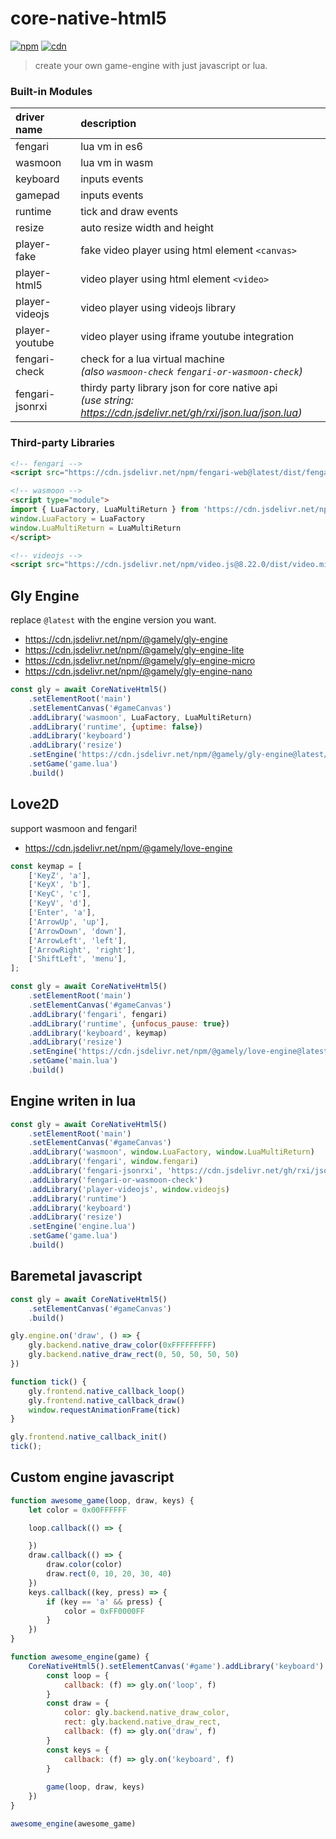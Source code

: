 # core-native-html5

[![npm](https://img.shields.io/npm/dy/@gamely/core-native-html5?logo=npm&logoColor=fff&label=npm%20downloads)](https://www.npmjs.com/package/@gamely/core-native-html5)
[![cdn](https://img.shields.io/jsdelivr/npm/hy/@gamely/core-native-html5?logo=jsdelivr&logoColor=fff&label=cdn%20downloads)](https://www.jsdelivr.com/package/npm/@gamely/core-native-html5)

> create your own game-engine with just javascript or lua.

### Built-in Modules

| driver name     | description |
| :-------------- | :---------- |
| fengari         | lua vm in es6
| wasmoon         | lua vm in wasm
| keyboard        | inputs events
| gamepad         | inputs events
| runtime         | tick and draw events
| resize          | auto resize width and height 
| player-fake     | fake video player using html element `<canvas>`
| player-html5    | video player using html  element `<video>`
| player-videojs  | video player using videojs library
| player-youtube  | video player using iframe youtube integration
| fengari-check   | check for a lua virtual machine<br/>_(also `wasmoon-check` `fengari-or-wasmoon-check`)_
| fengari-jsonrxi | thirdy party library json for core native api<br/>_(use string: <https://cdn.jsdelivr.net/gh/rxi/json.lua/json.lua>)_

### Third-party Libraries

```html
<!-- fengari -->
<script src="https://cdn.jsdelivr.net/npm/fengari-web@latest/dist/fengari-web.min.js"></script>

<!-- wasmoon -->
<script type="module">
import { LuaFactory, LuaMultiReturn } from 'https://cdn.jsdelivr.net/npm/wasmoon@1.16.0/+esm'
window.LuaFactory = LuaFactory
window.LuaMultiReturn = LuaMultiReturn
</script>

<!-- videojs -->
<script src="https://cdn.jsdelivr.net/npm/video.js@8.22.0/dist/video.min.js"></script>
```

## Gly Engine

replace `@latest` with the engine version you want.

 * <https://cdn.jsdelivr.net/npm/@gamely/gly-engine>
 * <https://cdn.jsdelivr.net/npm/@gamely/gly-engine-lite>
 * <https://cdn.jsdelivr.net/npm/@gamely/gly-engine-micro>
 * <https://cdn.jsdelivr.net/npm/@gamely/gly-engine-nano>

```js
const gly = await CoreNativeHtml5()
    .setElementRoot('main')
    .setElementCanvas('#gameCanvas')
    .addLibrary('wasmoon', LuaFactory, LuaMultiReturn)
    .addLibrary('runtime', {uptime: false})
    .addLibrary('keyboard')
    .addLibrary('resize')
    .setEngine('https://cdn.jsdelivr.net/npm/@gamely/gly-engine@latest/dist/main.lua')
    .setGame('game.lua')
    .build()
```

## Love2D

support wasmoon and fengari!

 * <https://cdn.jsdelivr.net/npm/@gamely/love-engine>

```js
const keymap = [
    ['KeyZ', 'a'],
    ['KeyX', 'b'],
    ['KeyC', 'c'],
    ['KeyV', 'd'],
    ['Enter', 'a'],
    ['ArrowUp', 'up'],
    ['ArrowDown', 'down'],
    ['ArrowLeft', 'left'],
    ['ArrowRight', 'right'],
    ['ShiftLeft', 'menu'],
];

const gly = await CoreNativeHtml5()
    .setElementRoot('main')
    .setElementCanvas('#gameCanvas')
    .addLibrary('fengari', fengari)
    .addLibrary('runtime', {unfocus_pause: true})
    .addLibrary('keyboard', keymap)
    .addLibrary('resize')
    .setEngine('https://cdn.jsdelivr.net/npm/@gamely/love-engine@latest/dist/main.lua')
    .setGame('main.lua')
    .build()
```

## Engine writen in lua

```js
const gly = await CoreNativeHtml5()
    .setElementRoot('main')
    .setElementCanvas('#gameCanvas')
    .addLibrary('wasmoon', window.LuaFactory, window.LuaMultiReturn)
    .addLibrary('fengari', window.fengari)
    .addLibrary('fengari-jsonrxi', 'https://cdn.jsdelivr.net/gh/rxi/json.lua/json.lua')
    .addLibrary('fengari-or-wasmoon-check')
    .addLibrary('player-videojs', window.videojs)
    .addLibrary('runtime')
    .addLibrary('keyboard')
    .addLibrary('resize')
    .setEngine('engine.lua')
    .setGame('game.lua')
    .build()
```

## Baremetal javascript

```js
const gly = await CoreNativeHtml5()
    .setElementCanvas('#gameCanvas')
    .build()

gly.engine.on('draw', () => {
    gly.backend.native_draw_color(0xFFFFFFFFF)
    gly.backend.native_draw_rect(0, 50, 50, 50, 50)
})

function tick() {
    gly.frontend.native_callback_loop()
    gly.frontend.native_callback_draw()
    window.requestAnimationFrame(tick)
}

gly.frontend.native_callback_init()
tick();
```

## Custom engine javascript

```js
function awesome_game(loop, draw, keys) {
    let color = 0x00FFFFFF

    loop.callback(() => {

    })
    draw.callback(() => {
        draw.color(color)
        draw.rect(0, 10, 20, 30, 40)
    })
    keys.callback((key, press) => {
        if (key == 'a' && press) {
            color = 0xFF0000FF
        }
    })
}
```

```js
function awesome_engine(game) {
    CoreNativeHtml5().setElementCanvas('#game').addLibrary('keyboard').addLibrary('runtime').build().then((gly) => {
        const loop = {
            callback: (f) => gly.on('loop', f)
        }
        const draw = {
            color: gly.backend.native_draw_color,
            rect: gly.backend.native_draw_rect,
            callback: (f) => gly.on('draw', f)
        }
        const keys = {
            callback: (f) => gly.on('keyboard', f)
        }
    
        game(loop, draw, keys)
    })
}
```

```js
awesome_engine(awesome_game)
```
